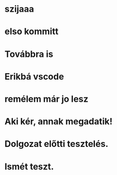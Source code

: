 # szijaaa
# elso kommitt
# Továbbra is
# Erikbá vscode
# remélem már jo lesz
# Aki kér, annak megadatik!
# Dolgozat előtti tesztelés.
# Ismét teszt.
